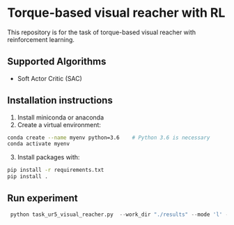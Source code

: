 # Torque-based visual reacher with RL

This repository is for the task of torque-based visual reacher with reinforcement learning. 

## Supported Algorithms
- Soft Actor Critic (SAC)

## Installation instructions
1. Install miniconda or anaconda
2. Create a virtual environment:
```bash
conda create --name myenv python=3.6    # Python 3.6 is necessary
conda activate myenv
```
3. Install packages with:
```bash
pip install -r requirements.txt
pip install .
```

## Run experiment
```python
 python task_ur5_visual_reacher.py  --work_dir "./results" --mode 'l' --seed 0 --env_steps 200100 
```


